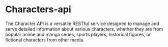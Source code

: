 # Characters-api
The Character API is a versatile RESTful service designed to manage and serve detailed information about various characters, whether they are from popular anime and manga series, sports players, historical figures, or fictional characters from other media.
